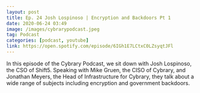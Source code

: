 ```yaml
---
layout: post
title: Ep. 24 Josh Lospinoso | Encryption and Backdoors Pt 1
date: 2020-06-24 03:49
image: /images/cybrarypodcast.jpeg
tag: Podcast
categories: [podcast, youtube]
link: https://open.spotify.com/episode/6IGh1E7LCtxC0LZsyqtJFl
---
```

In this episode of the Cybrary Podcast, we sit down with Josh Lospinoso, the CSO of Shift5. Speaking with Mike Gruen, the CISO of Cybrary, and Jonathan Meyers, the Head of Infrastructure for Cybrary, they talk about a wide range of subjects including encryption and government backdoors.
